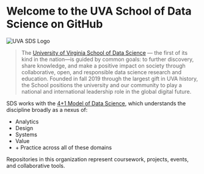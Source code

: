 # Welcome to the UVA School of Data Science on GitHub

![UVA SDS Logo](https://api.dsi.virginia.edu//sites/default/files/inline-images/SDS%20Monogram%20Logo%20Color-Screen.png)

> The [University of Virginia School of Data Science](https://datascience.virginia.edu/) — the first of its kind in the nation—is guided by common goals: to further discovery, share knowledge, and make a positive impact on society through collaborative, open, and responsible data science research and education. Founded in fall 2019 through the largest gift in UVA history, the School positions the university and our community to play a national and international leadership role in the global digital future.

SDS works with the [4+1 Model of Data Science](https://api.dsi.virginia.edu/sites/default/files/attachments/2020-12/The%204%20%2B%201%20Model%20of%20Data%20Science.pdf), which understands the discipline broadly as a nexus of:

- Analytics
- Design
- Systems
- Value
- \+ Practice across all of these domains
 
Repositories in this organization represent coursework, projects, events, and collaborative tools.
